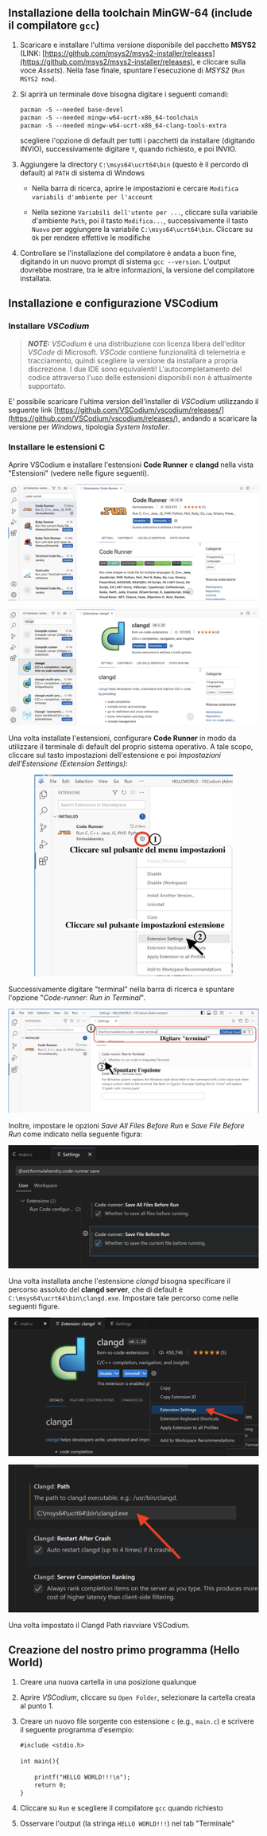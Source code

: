 ## Installazione della toolchain MinGW-64 (include il compilatore ``gcc``)

1. Scaricare e installare l'ultima versione disponibile del pacchetto **MSYS2** (LINK: [https://github.com/msys2/msys2-installer/releases](https://github.com/msys2/msys2-installer/releases), e cliccare sulla voce *Assets*). Nella fase finale, spuntare l'esecuzione
di *MSYS2* (``Run MSYS2 now``).

2. Si aprirà un terminale dove bisogna digitare i seguenti comandi:

	```
	pacman -S --needed base-devel
	pacman -S --needed mingw-w64-ucrt-x86_64-toolchain 
	pacman -S --needed mingw-w64-ucrt-x86_64-clang-tools-extra
	```

	scegliere l'opzione di default per tutti i pacchetti da installare (digitando INVIO), successivamente digitare ``Y``, quando richiesto, e poi INVIO.

3. Aggiungere la directory ``C:\msys64\ucrt64\bin`` (questo è il percordo di default) al ``PATH`` di sistema di Windows

	* Nella barra di ricerca, aprire le impostazioni e cercare ``Modifica variabili d'ambiente per l'account``

	* Nella sezione ``Variabili dell'utente per ...``, cliccare sulla variabile d'ambiente ``Path``, poi il tasto ``Modifica...``, successivamente il tasto ``Nuovo`` per aggiungere la variabile ``C:\msys64\ucrt64\bin``. Cliccare su ``Ok`` per rendere effettive le modifiche

4. Controllare se l'installazione del compilatore è andata a buon fine, digitando in un nuovo prompt di sistema ``gcc --version``. L'output dovrebbe mostrare, tra le altre informazioni, la versione del compilatore installata.

## Installazione e configurazione VSCodium 

### Installare *VSCodium*

> **_NOTE:_**  *VSCodium* è una distribuzione con licenza libera dell'editor *VSCode* di Microsoft. *VSCode* contiene funzionalità di telemetria e tracciamento, quindi scegliere la versione da installare a propria discrezione. I due IDE sono equivalenti! L'autocompletamento del codice attraverso l'uso delle estensioni disponibili non è attualmente supportato.

E' possibile scaricare l'ultima version dell'installer di *VSCodium* utilizzando il seguente link
[https://github.com/VSCodium/vscodium/releases/](https://github.com/VSCodium/vscodium/releases/), andando a scaricare la versione per *Windows*, tipologia *System Installer*.

### Installare le estensioni C 

Aprire VSCodium e installare l'estensioni **Code Runner** e **clangd** nella vista "Estensioni" (vedere nelle figure seguenti).

![code-runner-extension](code-runner-extension.jpg)

![clangd-extension](clangd-extension.jpg)

Una volta installate l'estensioni, configurare **Code Runner** in modo da utilizzare il terminale di default del proprio sistema operativo. A tale scopo, cliccare sul tasto impostazioni dell'estensione e poi *Impostazioni dell'Estensione (Extension Settings)*:

<p align="center">

<img src="code-runner-extension_terminal_1.jpg" alt="drawing" width="400"/>

</p>

Successivamente digitare "terminal" nella barra di ricerca e spuntare l'opzione "*Code-runner: Run in Terminal*".

<p align="center">

<img src="code-runner-extension_terminal_2.jpg" alt="drawing"/>

</p>

Inoltre, impostare le opzioni *Save All Files Before Run* e *Save File Before Run* come indicato nella seguente figura:

<p align="center">

<img src="code-runner-extension_save.png" alt="drawing"/>

</p>


Una volta installata anche l'estensione *clangd* bisogna specificare il percorso assoluto del **clangd server**, che di default è ``C:\msys64\ucrt64\bin\clangd.exe``. Impostare tale percorso come nelle seguenti figure.

<p align="center">

<img src="clangd-extension_3.png" alt="drawing"/>

</p>

<p align="center">

<img src="clangd-extension_4.png" alt="drawing"/>

</p>


Una volta impostato il Clangd Path riavviare VSCodium.


## Creazione del nostro primo programma (Hello World)

1. Creare una nuova cartella in una posizione qualunque
2. Aprire *VSCodium*, cliccare su ``Open Folder``, selezionare la cartella creata al punto 1.
3. Creare un nuovo file sorgente con estensione ``c`` (e.g., ``main.c``) e scrivere il seguente programma d'esempio:

	```[c]
	#include <stdio.h>
	
	int main(){
	
		printf("HELLO WORLD!!!\n");
		return 0;
	}
	```

4. Cliccare su ``Run`` e scegliere il compilatore ``gcc`` quando richiesto
5. Osservare l'output (la stringa ``HELLO WORLD!!!``) nel tab "Terminale"


